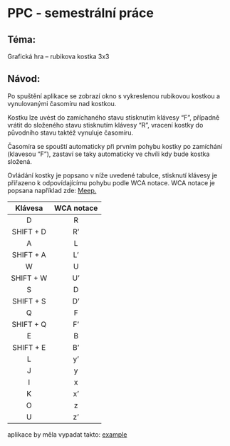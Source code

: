 # PPC - semestrální práce

## Téma: 
Grafická hra – rubikova kostka 3x3

## Návod:
Po spuštění aplikace se zobrazí okno s vykreslenou rubikovou kostkou a vynulovanými časomíru nad kostkou. 

Kostku lze uvést do zamíchaného stavu stisknutím klávesy “F”, případně vrátit do složeného stavu stisknutím klávesy “R”, vracení kostky do původního stavu taktéž vynuluje časomíru.

Časomíra se spouští automaticky při prvním pohybu kostky po zamíchání (klavesou “F”), zastaví se taky automaticky ve chvíli kdy bude kostka složená.
 
Ovládání kostky je popsano v níže uvedené tabulce, stisknutí klávesy je přiřazeno k odpovídajícímu pohybu podle WCA notace. WCA notace je popsana například zde: [Meep.](https://meep.cubing.net/wcanotation.html)

|Klávesa|WCA notace|
|:-----:|:--------:|
|D      |R         |  
|SHIFT + D|R’|
|A|L|
|SHIFT + A|L’|
|W|U|
|SHIFT + W|U’|
|S|D|
|SHIFT + S|D’|
|Q|F|
|SHIFT + Q|F’|
|E|B|
|SHIFT + E|B’|
|L|y’|
|J|y|
|I|x|
|K|x’|
|O|z|
|U|z’|


aplikace by měla vypadat takto:
[example](./example.png)



